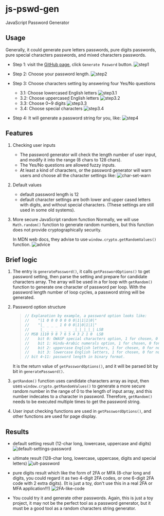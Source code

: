 # js-pswd-gen

JavaScript Password Generator

## Usage

Generally, it could generate pure letters passwords, pure digits passwords, pure special characters passwords, and mixed characters passwords.

+ Step 1:
  visit the [GitHub page](https://v7lanw.github.io/js-pswd-gen/), click `Generate Pasword` button.
  ![step1](./assets/step1.png)

+ Step 2:
  Choose your password length.
  ![step2](./assets/step2.png)

+ Step 3:
  Choose characters setting by answering four Yes/No questions
  + 3.1:
    Choose lowercased English letters
    ![step3.1](./assets/step3.1.png)
  + 3.2:
    Choose uppercased English letters
    ![step3.2](./assets/step3.2.png)
  + 3.3:
    Choose 0~9 digits
    ![step3.3](./assets/step3.3.png)
  + 3.4:
    Choose special characters
    ![step3.4](./assets/step3.4.png)

+ Step 4:
  It will generate a password string for you, like:
  ![step4](./assets/step4.png)

## Features

1. Checking user inputs
   + The password generator will check the length number of user input, and modify it into the range (8 chars to 128 chars).
   + The Yes/No questions are allowed fuzzy inputs.
   + At least a kind of characters, or the password generator will warn users and choose all the character settings like:
   ![char-set-warn](./assets/char-set-warn.png)

2. Default values
   + default password length is 12
   + default character settings are both lower and upper cased letters with digits, and without special characters. (These settings are still used in some old systems).

3. More secure JavaScript random function
   Normally, we will use `Math.random()` function to generate random numbers, but this function does not provide cryptographically security.

   In MDN web docs, they advise to use `window.crypto.getRandomValues()` function.
   ![advice](./assets/advice.png)

## Brief logic

1. The entry is `generatePassword()`, it calls `getPasswordOptions()` to get password setting, then parse the setting and prepare for candidate characters array. The array will be used in a for loop with `getRandom()` function to generate one character of password per loop. With the password length number of loop cycles, a password string will be generated.
2. Password option structure

   > ``` JavaScript
   > // Explanation by example, a password option looks like:
   > //    "|1 0 0 0 0 0 0 0|1|1|1|0|"
   > //    "|_ _ _ _ 1 0 0 0|1|0|1|1|"
   > //     |_ _ _ _ _ _ _ _|_|_|_|_| LSB
   > // MSB 1110 9 8 7 6 5 4 3 2 1 0  LSB
   > //    bit 0: OWASP special characters option, 1 for chosen, 0 for not chosen.
   > //    bit 1: Hindu-Arabic numerals option, 1 for chosen, 0 for not chosen.
   > //    bit 2: uppercase English letters, 1 for chosen, 0 for not chosen.
   > //    bit 3: lowercase English letters, 1 for chosen, 0 for not chosen.
   > // bit 4~11: password length in binary format.
   > ```

   It is the return value of `getPasswordOptions()`, and it will be parsed bit by bit in `generatePassword()`.
3. `getRandom()` function uses candidate characters array as input, then uses `window.crypto.getRandomValues()` to generate a more secure random number in the range of 0 to the length of input array, and this number indecates to a character in password. Therefore, `getRandom()` needs to be executed multiple times to get the password string.
4. User input checking functions are used in `getPasswordOptions()`, and other functions are used for page display. 

## Results

+ default setting result (12-char long, lowercase, uppercase and digits)
![default-settings-password](./assets/default-settings-password.png)

+ ultimate result (128-char long, lowercase, uppercase, digits and special letters)
![ult-password](./assets/ult-password.png)

+ pure digits result which like the form of 2FA or MFA (8-char long and digits, you could regard it as two 4-digit 2FA codes, or one 6-digit 2FA code with 2 extra digits). (It is just a toy, don't use this in a real 2FA or MFA application!!!)
![2FA-like-code](./assets/2FA-like-code.png)

+ You could try it and generate other passwords. Again, this is just a toy project, it may not be the perfect tool as a password generator, but it must be a good tool as a random characters string generator.
